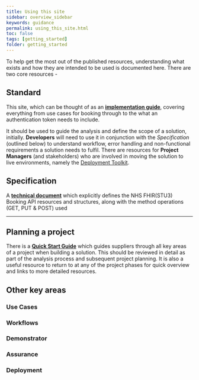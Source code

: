 ```yaml
---
title: Using this site
sidebar: overview_sidebar
keywords: guidance
permalink: using_this_site.html
toc: false
tags: [getting_started]
folder: getting_started
---
```

To help get the most out of the published resources, understanding what exists and how they are intended to be used is documented here. There are two core resources - 

## Standard
This site, which can be thought of as an [**implementation guide**](https://developer.nhs.uk/apis/uec-appointments/), covering everything from use cases for booking through to the what an authentication token needs to include. 

It should be used to guide the analysis and define the scope of a solution, initially. **Developers** will need to use it in conjunction with the *Specification* (outlined below) to understand workflow, error handling and non-functional requirements a solution needs to fulfil. There are resources for **Project Managers** (and stakeholders) who are involved in moving the solution to live environments, namely the <a href="deployment_toolkit.html" target="_blank">Deployment Toolkit</a>.

## Specification 
A [**technical document**](https://developer.nhs.uk/apis/nhsbooking-2.0.1-beta/) which explicitly defines the NHS FHIR(STU3) Booking API resources and structures, along with the method operations (GET, PUT & POST) used

____

## Planning a project 
There is a <a href="getting_started.html" target="_blank"><strong>Quick Start Guide</strong></a> which guides suppliers through all key areas of a project when building a solution. This should be reviewed in detail as part of the analysis process and subsequent project planning. It is also a useful resource to return to at any of the project phases for quick overview and links to more detailed resources. 

## Other key areas 
### Use Cases 

### Workflows 
### Demonstrator
### Assurance 
### Deployment 
